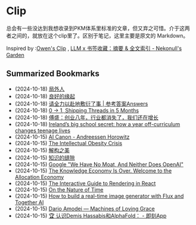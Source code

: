 # Clip
总会有一些没达到我想收录到PKM体系里标准的文章，但又弃之可惜。介于这两者之间的，就放在这个clip里了。区别于笔记，这里主要是原文的 Markdown。

Inspired by :[Owen's Clip](https://github.com/theowenyoung/clip) , [LLM x 书签收藏：摘要 & 全文索引 - Nekonull's Garden](https://nekonull.me/posts/llm_x_bookmark/)

## Summarized Bookmarks
- (2024-10-18) [局外人](2024/10/2024-10-18-局外人.md)
- (2024-10-18) [良好的缘起](2024/10/2024-10-18-良好的缘起.md)
- (2024-10-18) [请全力以赴地敷衍了事 | 参考答案Answers](2024/10/2024-10-18-请全力以赴地敷衍了事-参考答案answers.md)
- (2024-10-18) [0 → 1, Shipping Threads in 5 Months](2024/10/2024-10-18-0-→-1,-shipping-threads-in-5-months.md)
- (2024-10-18) [傅盛：创业八年，行业都消失了，我们还在增长](2024/10/2024-10-18-傅盛：创业八年，行业都消失了，我们还在增长.md)
- (2024-10-18) [Ireland’s big school secret: how a year off-curriculum changes teenage lives](2024/10/2024-10-18-ireland’s-big-school-secret-how-a-year-off-curriculum-changes-teenage-lives.md)
- (2024-10-15) [AI Canon - Andreessen Horowitz](2024/10/2024-10-15-ai-canon---andreessen-horowitz.md)
- (2024-10-15) [The Intellectual Obesity Crisis](2024/10/2024-10-15-the-intellectual-obesity-crisis.md)
- (2024-10-15) [解构之美](2024/10/2024-10-15-解构之美.md)
- (2024-10-15) [知识的缝隙](2024/10/2024-10-15-知识的缝隙.md)
- (2024-10-15) [Google "We Have No Moat, And Neither Does OpenAI"](2024/10/2024-10-15-google-we-have-no-moat,-and-neither-does-openai.md)
- (2024-10-15) [The Knowledge Economy Is Over. Welcome to the Allocation Economy](2024/10/2024-10-15-the-knowledge-economy-is-over.-welcome-to-the-allocation-economy.md)
- (2024-10-15) [The Interactive Guide to Rendering in React](2024/10/2024-10-15-the-interactive-guide-to-rendering-in-react.md)
- (2024-10-15) [On the Nature of Time](2024/10/2024-10-15-on-the-nature-of-time.md)
- (2024-10-15) [How to build a real-time image generator with Flux and Together AI](2024/10/2024-10-15-how-to-build-a-real-time-image-generator-with-flux-and-together-ai.md)
- (2024-10-15) [Dario Amodei — Machines of Loving Grace](2024/10/2024-10-15-dario-amodei-—-machines-of-loving-grace.md)
- (2024-10-15) [🏆 认识Demis Hassabis和AlphaFold： - 即刻App](2024/10/2024-10-15-🏆-认识demis-hassabis和alphafold：---即刻app.md)
